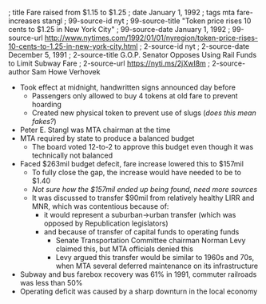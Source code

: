 ; title Fare raised from $1.15 to $1.25
; date January 1, 1992
; tags mta fare-increases stangl
; 99-source-id nyt
; 99-source-title "Token price rises 10 cents to $1.25 in New York City"
; 99-source-date January 1, 1992
; 99-source-url http://www.nytimes.com/1992/01/01/nyregion/token-price-rises-10-cents-to-1.25-in-new-york-city.html
; 2-source-id nyt
; 2-source-date December 5, 1991
; 2-source-title G.O.P. Senator Opposes Using Rail Funds to Limit Subway Fare
; 2-source-url https://nyti.ms/2jXwI8m
; 2-source-author Sam Howe Verhovek

- Took effect at midnight, handwritten signs announced day before
  - Passengers only allowed to buy 4 tokens at old fare to prevent hoarding
  - Created new physical token to prevent use of slugs (*does this mean fakes?*)
- Peter E. Stangl was MTA chairman at the time
- MTA required by state to produce a balanced budget
  - The board voted 12-to-2 to approve this budget even though it was technically not balanced
- Faced $263mil budget defecit, fare increase lowered this to $157mil
  - To fully close the gap, the increase would have needed to be to $1.40
  - *Not sure how the $157mil ended up being found, need more sources*
  - It was discussed to transfer $90mil from relatively healthy LIRR and MNR, which was contentious because of:
    - it would represent a suburban->urban transfer (which was opposed by Republication legislators)
    - and because of transfer of capital funds to operating funds
      - Senate Transportation Committee chairman Norman Levy claimed this, but MTA officials denied this
      - Levy argued this transfer would be similar to 1960s and 70s, when MTA several deferred maintenance on its infrastructure
- Subway and bus farebox recovery was 61% in 1991, commuter railroads was less than 50%
- Operating deficit was caused by a sharp downturn in the local economy
